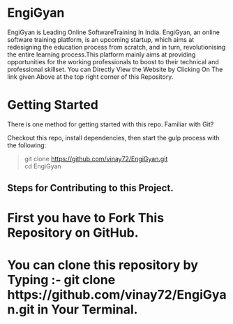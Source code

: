 # EngiGyan
EngiGyan is Leading Online SoftwareTraining In India.
EngiGyan, an online software training platform, is an upcoming startup, which aims at redesigning the education process from scratch, and in turn, revolutionising the entire learning process.This platform mainly aims at providing opportunities for the working professionals to boost to their technical and professional skillset. 
You can Directly View the Website by Clicking On The link given Above at the top right corner of this Repository.
<h1>
Getting Started </h1>

There is one  method for getting started with this repo.
Familiar with Git?

Checkout this repo, install dependencies, then start the gulp process with the following:

> git clone https://github.com/vinay72/EngiGyan.git <br>
> cd EngiGyan <br>

<h2>Steps for Contributing to this Project.</h2>
<h1>First you have to Fork This Repository on GitHub.<br></h1>
<h1>You can clone this repository by Typing :- git clone https://github.com/vinay72/EngiGyan.git in Your Terminal.</h1>



